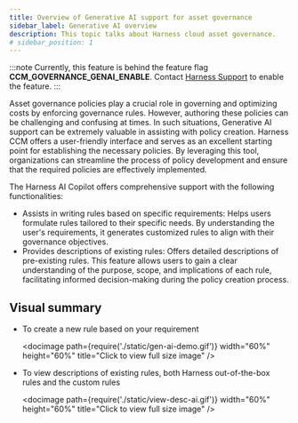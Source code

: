 ```yaml
---
title: Overview of Generative AI support for asset governance
sidebar_label: Generative AI overview 
description: This topic talks about Harness cloud asset governance.
# sidebar_position: 1
---
```

:::note
Currently, this feature is behind the feature flag **CCM_GOVERNANCE_GENAI_ENABLE**. Contact [Harness Support](mailto:support@harness.io) to enable the feature.
:::

Asset governance policies play a crucial role in governing and optimizing costs by enforcing governance rules. However, authoring these policies can be challenging and confusing at times. In such situations, Generative AI support can be extremely valuable in assisting with policy creation. Harness CCM offers a user-friendly interface and serves as an excellent starting point for establishing the necessary policies. By leveraging this tool, organizations can streamline the process of policy development and ensure that the required policies are effectively implemented.

The Harness AI Copilot offers comprehensive support with the following functionalities:

* Assists in writing rules based on specific requirements: Helps users formulate rules tailored to their specific needs. By understanding the user's requirements, it generates customized rules to align with their governance objectives.
* Provides descriptions of existing rules: Offers detailed descriptions of pre-existing rules. This feature allows users to gain a clear understanding of the purpose, scope, and implications of each rule, facilitating informed decision-making during the policy creation process.

## Visual summary

* To create a new rule based on your requirement

  <docimage path={require('./static/gen-ai-demo.gif')} width="60%" height="60%" title="Click to view full size image" />

* To view descriptions of existing rules, both Harness out-of-the-box rules and the custom rules

  <docimage path={require('./static/view-desc-ai.gif')} width="60%" height="60%" title="Click to view full size image" />
